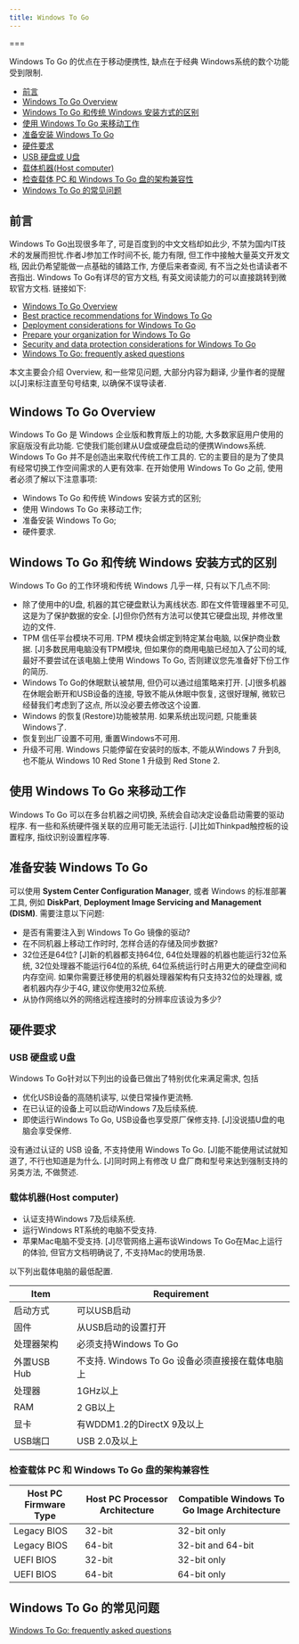 ```yaml
---
title: Windows To Go
---
```


===

Windows To Go 的优点在于移动便携性, 缺点在于经典 Windows系统的数个功能受到限制.

<!-- @import "[TOC]" {cmd="toc" depthFrom=1 depthTo=6 orderedList=false} -->

<!-- code_chunk_output -->

* [前言](#前言)
* [Windows To Go Overview](#windows-to-go-overview)
* [Windows To Go 和传统 Windows 安装方式的区别](#windows-to-go-和传统-windows-安装方式的区别)
* [使用 Windows To Go 来移动工作](#使用-windows-to-go-来移动工作)
* [准备安装 Windows To Go](#准备安装-windows-to-go)
* [硬件要求](#硬件要求)
* [USB 硬盘或 U盘](#usb-硬盘或-u盘)
* [载体机器(Host computer)](#载体机器host-computer)
* [检查载体 PC 和 Windows To Go 盘的架构兼容性](#检查载体-pc-和-windows-to-go-盘的架构兼容性)
* [Windows To Go 的常见问题](#windows-to-go-的常见问题)

<!-- /code_chunk_output -->

## 前言

Windows To Go出现很多年了, 可是百度到的中文文档却如此少, 不禁为国内IT技术的发展而担忧.作者J参加工作时间不长, 能力有限, 但工作中接触大量英文开发文档, 因此仍希望能做一点基础的铺路工作, 方便后来者查阅, 有不当之处也请读者不吝指出. Windows To Go有详尽的官方文档, 有英文阅读能力的可以直接跳转到微软官方文档. 链接如下:

* [Windows To Go Overview](https://docs.microsoft.com/zh-cn/windows/deployment/planning/windows-to-go-overview)
* [Best practice recommendations for Windows To Go](https://docs.microsoft.com/zh-cn/windows/deployment/planning/best-practice-recommendations-for-windows-to-go)
* [Deployment considerations for Windows To Go](https://docs.microsoft.com/zh-cn/windows/deployment/planning/deployment-considerations-for-windows-to-go)
* [Prepare your organization for Windows To Go](https://docs.microsoft.com/zh-cn/windows/deployment/planning/prepare-your-organization-for-windows-to-go)
* [Security and data protection considerations for Windows To Go](https://docs.microsoft.com/zh-cn/windows/deployment/planning/security-and-data-protection-considerations-for-windows-to-go)
* [Windows To Go: frequently asked questions](https://docs.microsoft.com/zh-cn/windows/deployment/planning/windows-to-go-frequently-asked-questions)

本文主要会介绍 Overview, 和一些常见问题, 大部分内容为翻译, 少量作者的提醒以[J]来标注直至句号结束, 以确保不误导读者.

<!--more-->

## Windows To Go Overview

Windows To Go 是 Windows 企业版和教育版上的功能, 大多数家庭用户使用的家庭版没有此功能. 它使我们能创建从U盘或硬盘启动的便携Windows系统. Windows To Go 并不是创造出来取代传统工作工具的. 它的主要目的是为了使具有经常切换工作空间需求的人更有效率. 在开始使用 Windows To Go 之前, 使用者必须了解以下注意事项:

* Windows To Go 和传统 Windows 安装方式的区别;
* 使用 Windows To Go 来移动工作;
* 准备安装 Windows To Go;
* 硬件要求.

## Windows To Go 和传统 Windows 安装方式的区别

Windows To Go 的工作环境和传统 Windows 几乎一样, 只有以下几点不同:

* 除了使用中的U盘, 机器的其它硬盘默认为离线状态. 即在文件管理器里不可见, 这是为了保护数据的安全. [J]但你仍然有方法可以使其它硬盘出现, 并修改里边的文件.
* TPM 信任平台模块不可用. TPM 模块会绑定到特定某台电脑, 以保护商业数据. [J]多数民用电脑没有TPM模块, 但如果你的商用电脑已经加入了公司的域, 最好不要尝试在该电脑上使用 Windows To Go, 否则建议您先准备好下份工作的简历.
* Windows To Go的休眠默认被禁用, 但仍可以通过组策略来打开. [J]很多机器在休眠会断开和USB设备的连接, 导致不能从休眠中恢复, 这很好理解, 微软已经替我们考虑到了这点, 所以没必要去修改这个设置.
* Windows 的恢复(Restore)功能被禁用. 如果系统出现问题, 只能重装Windows了.
* 恢复到出厂设置不可用, 重置Windows不可用.
* 升级不可用. Windows 只能停留在安装时的版本, 不能从Windows 7 升到8, 也不能从 Windows 10 Red Stone 1 升级到 Red Stone 2.

## 使用 Windows To Go 来移动工作

Windows To Go 可以在多台机器之间切换, 系统会自动决定设备启动需要的驱动程序. 有一些和系统硬件强关联的应用可能无法运行. [J]比如Thinkpad触控板的设置程序, 指纹识别设置程序等.

## 准备安装 Windows To Go

可以使用 **System Center Configuration Manager**, 或者 Windows 的标准部署工具, 例如 **DiskPart**, **Deployment Image Servicing and Management (DISM)**. 需要注意以下问题:

* 是否有需要注入到 Windows To Go 镜像的驱动?
* 在不同机器上移动工作时时, 怎样合适的存储及同步数据?
* 32位还是64位? [J]新的机器都支持64位, 64位处理器的机器也能运行32位系统, 32位处理器不能运行64位的系统, 64位系统运行时占用更大的硬盘空间和内存空间. 如果你需要迁移使用的机器处理器架构有只支持32位的处理器, 或者机器内存少于4G, 建议你使用32位系统.
* 从协作网络以外的网络远程连接时的分辨率应该设为多少?

## 硬件要求

### USB 硬盘或 U盘

Windows To Go针对以下列出的设备已做出了特别优化来满足需求, 包括

* 优化USB设备的高随机读写, 以使日常操作更流畅.
* 在已认证的设备上可以启动Windows 7及后续系统.
* 即使运行Windows To Go, USB设备也享受原厂保修支持. [J]没说插U盘的电脑会享受保修.

没有通过认证的 USB 设备, 不支持使用 Windows To Go. [J]能不能使用试试就知道了, 不行也知道是为什么. [J]同时网上有修改 U 盘厂商和型号来达到强制支持的另类方法, 不做赘述.

### 载体机器(Host computer)

* 认证支持Windows 7及后续系统.
* 运行Windows RT系统的电脑不受支持.
* 苹果Mac电脑不受支持. [J]尽管网络上遍布谈Windows To Go在Mac上运行的体验, 但官方文档明确说了, 不支持Mac的使用场景.

以下列出载体电脑的最低配置.

|Item|Requirement|
|-----|-----|
|启动方式|可以USB启动|
|固件|从USB启动的设置打开|
|处理器架构|必须支持Windows To Go|
|外置USB Hub|不支持. Windows To Go 设备必须直接接在载体电脑上|
|处理器|1GHz以上|
|RAM|2 GB以上|
|显卡|有WDDM1.2的DirectX 9及以上|
|USB端口| USB 2.0及以上|

### 检查载体 PC 和 Windows To Go 盘的架构兼容性

|Host PC Firmware Type|Host PC Processor Architecture|Compatible Windows To Go Image Architecture|
|---|---|---|
|Legacy BIOS|32-bit|32-bit only|
|Legacy BIOS|64-bit|32-bit and 64-bit|
|UEFI BIOS|32-bit|32-bit only|
|UEFI BIOS|64-bit|64-bit only|

## Windows To Go 的常见问题

[Windows To Go: frequently asked questions](https://docs.microsoft.com/zh-cn/windows/deployment/planning/windows-to-go-frequently-asked-questions)